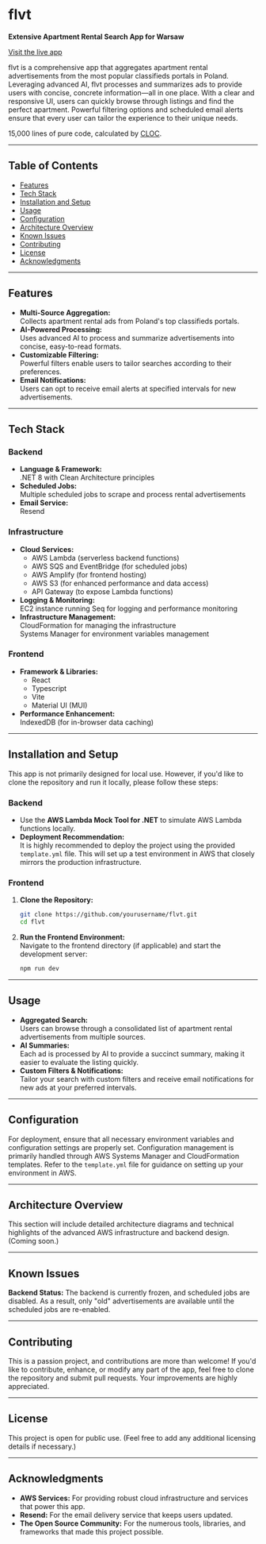 # flvt
**Extensive Apartment Rental Search App for Warsaw**

[Visit the live app](http://flvt.dbrdak.com)

flvt is a comprehensive app that aggregates apartment rental advertisements from the most popular classifieds portals in Poland. Leveraging advanced AI, flvt processes and summarizes ads to provide users with concise, concrete information—all in one place. With a clear and responsive UI, users can quickly browse through listings and find the perfect apartment. Powerful filtering options and scheduled email alerts ensure that every user can tailor the experience to their unique needs.

15,000 lines of pure code, calculated by [CLOC](https://github.com/AlDanial/cloc).

---
## Table of Contents
- [Features](#features)
- [Tech Stack](#tech-stack)
- [Installation and Setup](#installation-and-setup)
- [Usage](#usage)
- [Configuration](#configuration)
- [Architecture Overview](#architecture-overview)
- [Known Issues](#known-issues)
- [Contributing](#contributing)
- [License](#license)
- [Acknowledgments](#acknowledgments)

---
## Features
- **Multi-Source Aggregation:**  
  Collects apartment rental ads from Poland's top classifieds portals.
- **AI-Powered Processing:**  
  Uses advanced AI to process and summarize advertisements into concise, easy-to-read formats.
- **Customizable Filtering:**  
  Powerful filters enable users to tailor searches according to their preferences.
- **Email Notifications:**  
  Users can opt to receive email alerts at specified intervals for new advertisements.

---
## Tech Stack
### Backend
- **Language & Framework:**  
  .NET 8 with Clean Architecture principles
- **Scheduled Jobs:**  
  Multiple scheduled jobs to scrape and process rental advertisements
- **Email Service:**  
  Resend

### Infrastructure
- **Cloud Services:**  
  - AWS Lambda (serverless backend functions)  
  - AWS SQS and EventBridge (for scheduled jobs)  
  - AWS Amplify (for frontend hosting)  
  - AWS S3 (for enhanced performance and data access)  
  - API Gateway (to expose Lambda functions)
- **Logging & Monitoring:**  
  EC2 instance running Seq for logging and performance monitoring
- **Infrastructure Management:**  
  CloudFormation for managing the infrastructure  
  Systems Manager for environment variables management

### Frontend
- **Framework & Libraries:**  
  - React  
  - Typescript  
  - Vite  
  - Material UI (MUI)
- **Performance Enhancement:**  
  IndexedDB (for in-browser data caching)

---
## Installation and Setup
This app is not primarily designed for local use. However, if you'd like to clone the repository and run it locally, please follow these steps:

### Backend
- Use the **AWS Lambda Mock Tool for .NET** to simulate AWS Lambda functions locally.
- **Deployment Recommendation:**  
  It is highly recommended to deploy the project using the provided `template.yml` file. This will set up a test environment in AWS that closely mirrors the production infrastructure.

### Frontend
1. **Clone the Repository:**
   ```bash
   git clone https://github.com/yourusername/flvt.git
   cd flvt
   ```
2. **Run the Frontend Environment:**  
   Navigate to the frontend directory (if applicable) and start the development server:
   ```bash
   npm run dev
   ```

---
## Usage
- **Aggregated Search:**  
  Users can browse through a consolidated list of apartment rental advertisements from multiple sources.
- **AI Summaries:**  
  Each ad is processed by AI to provide a succinct summary, making it easier to evaluate the listing quickly.
- **Custom Filters & Notifications:**  
  Tailor your search with custom filters and receive email notifications for new ads at your preferred intervals.

---
## Configuration
For deployment, ensure that all necessary environment variables and configuration settings are properly set. Configuration management is primarily handled through AWS Systems Manager and CloudFormation templates. Refer to the `template.yml` file for guidance on setting up your environment in AWS.

---
## Architecture Overview
This section will include detailed architecture diagrams and technical highlights of the advanced AWS infrastructure and backend design. (Coming soon.)

---
## Known Issues
**Backend Status:** The backend is currently frozen, and scheduled jobs are disabled. As a result, only "old" advertisements are available until the scheduled jobs are re-enabled.

---
## Contributing
This is a passion project, and contributions are more than welcome! If you'd like to contribute, enhance, or modify any part of the app, feel free to clone the repository and submit pull requests. Your improvements are highly appreciated.

---
## License
This project is open for public use. (Feel free to add any additional licensing details if necessary.)

---
## Acknowledgments
- **AWS Services:** For providing robust cloud infrastructure and services that power this app.
- **Resend:** For the email delivery service that keeps users updated.
- **The Open Source Community:** For the numerous tools, libraries, and frameworks that made this project possible.
